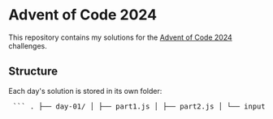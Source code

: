 # Advent of Code 2024

This repository contains my solutions for the [Advent of Code 2024](https://adventofcode.com/2024) challenges.  

## Structure

Each day's solution is stored in its own folder:  

<pre> ``` . ├── day-01/ │ ├── part1.js │ ├── part2.js │ └── input.txt ├── day-02/ │ ├── part1.js │ ├── part2.js │ └── input.txt ├── ... └── README.md ``` </pre>

